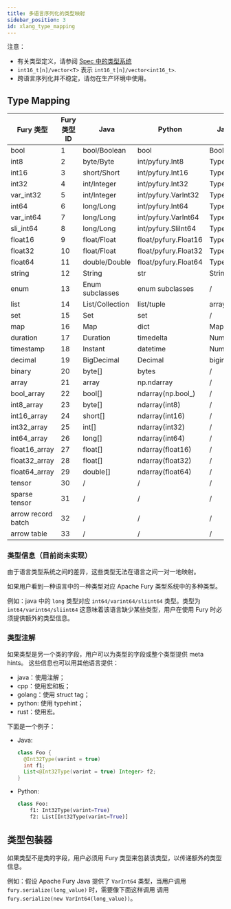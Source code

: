 ```yaml
---
title: 多语言序列化的类型映射
sidebar_position: 3
id: xlang_type_mapping
---
```


注意：

- 有关类型定义，请参阅 [Spec 中的类型系统](https://fury.apache.org/docs/specification/fury_xlang_serialization_spec#type-systems)
- `int16_t[n]/vector<T>` 表示 `int16_t[n]/vector<int16_t>`.
- 跨语言序列化并不稳定，请勿在生产环境中使用。

## Type Mapping

| Fury 类型          | Fury 类型 ID | Java            | Python               | Javascript      | C++                            | Golang           | Rust             |
|--------------------|--------------|-----------------|----------------------|-----------------|--------------------------------|------------------|------------------|
| bool               | 1            | bool/Boolean    | bool                 | Boolean         | bool                           | bool             | bool             |
| int8               | 2            | byte/Byte       | int/pyfury.Int8      | Type.int8()     | int8_t                         | int8             | i8               |
| int16              | 3            | short/Short     | int/pyfury.Int16     | Type.int16()    | int16_t                        | int16            | i6               |
| int32              | 4            | int/Integer     | int/pyfury.Int32     | Type.int32()    | int32_t                        | int32            | i32              |
| var_int32          | 5            | int/Integer     | int/pyfury.VarInt32  | Type.varint32() | fury::varint32_t               | fury.varint32    | fury::varint32   |
| int64              | 6            | long/Long       | int/pyfury.Int64     | Type.int64()    | int64_t                        | int64            | i64              |
| var_int64          | 7            | long/Long       | int/pyfury.VarInt64  | Type.varint64() | fury::varint64_t               | fury.varint64    | fury::varint64   |
| sli_int64          | 8            | long/Long       | int/pyfury.SliInt64  | Type.sliint64() | fury::sliint64_t               | fury.sliint64    | fury::sliint64   |
| float16            | 9            | float/Float     | float/pyfury.Float16 | Type.float16()  | fury::float16_t                | fury.float16     | fury::f16        |
| float32            | 10           | float/Float     | float/pyfury.Float32 | Type.float32()  | float                          | float32          | f32              |
| float64            | 11           | double/Double   | float/pyfury.Float64 | Type.float64()  | double                         | float64          | f64              |
| string             | 12           | String          | str                  | String          | string                         | string           | String/str       |
| enum               | 13           | Enum subclasses | enum subclasses      | /               | enum                           | /                | enum             |
| list               | 14           | List/Collection | list/tuple           | array           | vector                         | slice            | Vec              |
| set                | 15           | Set             | set                  | /               | set                            | fury.Set         | Set              |
| map                | 16           | Map             | dict                 | Map             | unordered_map                  | map              | HashMap          |
| duration           | 17           | Duration        | timedelta            | Number          | duration                       | Duration         | Duration         |
| timestamp          | 18           | Instant         | datetime             | Number          | std::chrono::nanoseconds       | Time             | DateTime         |
| decimal            | 19           | BigDecimal      | Decimal              | bigint          | /                              | /                | /                |
| binary             | 20           | byte[]          | bytes                | /               | `uint8_t[n]/vector<T>`         | `[n]uint8/[]T`   | `Vec<uint8_t>`   |
| array              | 21           | array           | np.ndarray           | /               | /                              | array/slice      | Vec              |
| bool_array         | 22           | bool[]          | ndarray(np.bool_)    | /               | `bool[n]`                      | `[n]bool/[]T`    | `Vec<bool>`      |
| int8_array         | 23           | byte[]          | ndarray(int8)        | /               | `int8_t[n]/vector<T>`          | `[n]int8/[]T`    | `Vec<i18>`       |
| int16_array        | 24           | short[]         | ndarray(int16)       | /               | `int16_t[n]/vector<T>`         | `[n]int16/[]T`   | `Vec<i16>`       |
| int32_array        | 25           | int[]           | ndarray(int32)       | /               | `int32_t[n]/vector<T>`         | `[n]int32/[]T`   | `Vec<i32>`       |
| int64_array        | 26           | long[]          | ndarray(int64)       | /               | `int64_t[n]/vector<T>`         | `[n]int64/[]T`   | `Vec<i64>`       |
| float16_array      | 27           | float[]         | ndarray(float16)     | /               | `fury::float16_t[n]/vector<T>` | `[n]float16/[]T` | `Vec<fury::f16>` |
| float32_array      | 28           | float[]         | ndarray(float32)     | /               | `float[n]/vector<T>`           | `[n]float32/[]T` | `Vec<f32>`       |
| float64_array      | 29           | double[]        | ndarray(float64)     | /               | `double[n]/vector<T>`          | `[n]float64/[]T` | `Vec<f64>`       |
| tensor             | 30           | /               | /                    | /               | /                              | /                | /                |
| sparse tensor      | 31           | /               | /                    | /               | /                              | /                | /                |
| arrow record batch | 32           | /               | /                    | /               | /                              | /                | /                |
| arrow table        | 33           | /               | /                    | /               | /                              | /                | /                |

### 类型信息（目前尚未实现）

由于语言类型系统之间的差异，这些类型无法在语言之间一对一地映射。

如果用户看到一种语言中的一种类型对应 Apache Fury 类型系统中的多种类型。

例如：java 中的 `long` 类型对应 `int64/varint64/sliint64` 类型。类型为 `int64/varint64/sliint64` 这意味着该语言缺少某些类型，用户在使用 Fury 时必须提供额外的类型信息。

### 类型注解

如果类型是另一个类的字段，用户可以为类型的字段或整个类型提供 meta hints。
这些信息也可以用其他语言提供：

- java：使用注解；
- cpp：使用宏和板；
- golang：使用 struct tag；
- python: 使用 typehint；
- rust：使用宏。

下面是一个例子：

- Java:

    ```java
    class Foo {
      @Int32Type(varint = true)
      int f1;
      List<@Int32Type(varint = true) Integer> f2;
    }
    ```

- Python:

    ```python
    class Foo:
        f1: Int32Type(varint=True)
        f2: List[Int32Type(varint=True)]
    ```

## 类型包装器

如果类型不是类的字段，用户必须用 Fury 类型来包装该类型，以传递额外的类型信息。

例如：假设 Apache Fury Java 提供了 `VarInt64` 类型，当用户调用 `fury.serialize(long_value)` 时，需要像下面这样调用
调用 `fury.serialize(new VarInt64(long_value))`。
